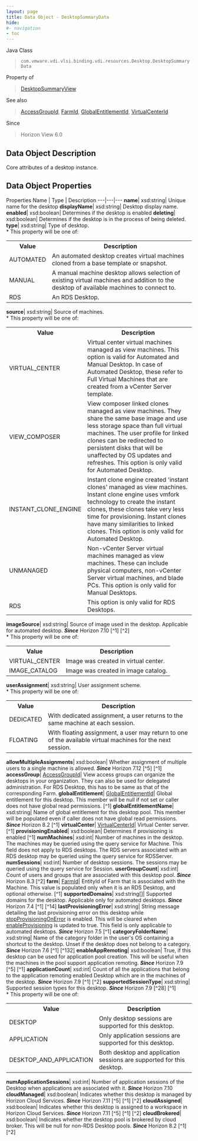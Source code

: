 ```yaml
---
layout: page
title: Data Object - DesktopSummaryData
hide:
#- navigation
- toc
---
```






Java Class
> `com.vmware.vdi.vlsi.binding.vdi.resources.Desktop.DesktopSummaryData`

Property of
> [DesktopSummaryView](vdi.resources.Desktop.DesktopSummaryView.md#field_detail)

See also
> [AccessGroupId](vdi.entity.AccessGroupId.md), [FarmId](vdi.entity.FarmId.md), [GlobalEntitlementId](vdi.entity.GlobalEntitlementId.md), [VirtualCenterId](vdi.entity.VirtualCenterId.md)

Since
> Horizon View 6.0


## Data Object Description

Core attributes of a desktop instance.

## Data Object Properties
Properties
Name |  Type |  Description
---|---|---
**name**|  xsd:string|  Unique name for the desktop
**displayName**|  xsd:string|  Desktop display name.
**enabled**|  xsd:boolean|  Determines if the desktop is enabled
**deleting**|  xsd:boolean|  Determines if the desktop is in the process of being deleted.
**type**|  xsd:string|  Type of desktop.<br>* This property will be one of:<br><table><tr><th>Value</th><th>Description</th></tr><tr><td>AUTOMATED</td><td>An automated desktop creates virtual machines cloned from a base template or snapshot.</td></tr><tr><td>MANUAL</td><td>A manual machine desktop allows selection of existing virtual machines and addition to the desktop of available machines to connect to.</td></tr><tr><td>RDS</td><td>An RDS Desktop.</td></tr></table>
**source**|  xsd:string|  Source of machines.<br>* This property will be one of:<br><table><tr><th>Value</th><th>Description</th></tr><tr><td>VIRTUAL_CENTER</td><td>Virtual center virtual machines managed as view machines. This option is valid for Automated and Manual Desktop. In case of Automated Desktop, these refer to Full Virtual Machines that are created from a vCenter Server template.</td></tr><tr><td>VIEW_COMPOSER</td><td>View composer linked clones managed as view machines. They share the same base image and use less storage space than full virtual machines. The user profile for linked clones can be redirected to persistent disks that will be unaffected by OS updates and refreshes. This option is only valid for Automated Desktop.</td></tr><tr><td>INSTANT_CLONE_ENGINE</td><td>Instant clone engine created 'instant clones' managed as view machines. Instant clone engine uses vmfork technology to create the instant clones, these clones take very less time for provisioning. Instant clones have many similarities to linked clones. This option is only valid for Automated Desktop.</td></tr><tr><td>UNMANAGED</td><td>Non-vCenter Server virtual machines managed as view machines. These can include physical computers, non-vCenter Server virtual machines, and blade PCs. This option is only valid for Manual Desktops.</td></tr><tr><td>RDS</td><td>This option is only valid for RDS Desktops.</td></tr></table>
**imageSource**|  xsd:string|  Source of image used in the desktop. Applicable for automated desktop.  **_Since_** Horizon 7.10 [^1] [^2] <br>* This property will be one of:<br><table><tr><th>Value</th><th>Description</th></tr><tr><td>VIRTUAL_CENTER</td><td>Image was created in virtual center.</td></tr><tr><td>IMAGE_CATALOG</td><td>Image was created in image catalog.</td></tr></table>
**userAssignment**|  xsd:string|  User assignment scheme.<br>* This property will be one of:<br><table><tr><th>Value</th><th>Description</th></tr><tr><td>DEDICATED</td><td>With dedicated assignment, a user returns to the same machine at each session.</td></tr><tr><td>FLOATING</td><td>With floating assignment, a user may return to one of the available virtual machines for the next session.</td></tr></table>
**allowMultipleAssignments**|  xsd:boolean|  Whether assignment of multiple users to a single machine is allowed.  **_Since_** Horizon 7.12 [^5] [^1]
**accessGroup**| [AccessGroupId](vdi.entity.AccessGroupId.md)|  View access groups can organize the desktops in your organization. They can also be used for delegated administration. For RDS Desktop, this has to be same as that of the corresponding Farm.
**globalEntitlement**| [GlobalEntitlementId](vdi.entity.GlobalEntitlementId.md)|  Global entitlement for this desktop. This member will be null if not set or caller does not have global read permissions. [^1]
**globalEntitlementName**|  xsd:string|  Name of global entitlement for this desktop pool. This member will be populated even if caller does not have global read permissions.  **_Since_** Horizon 8.2 [^1]
**virtualCenter**| [VirtualCenterId](vdi.entity.VirtualCenterId.md)|  Virtual Center server. [^1]
**provisioningEnabled**|  xsd:boolean|  Determines if provisioning is enabled [^1]
**numMachines**|  xsd:int|  Number of machines in the desktop. The machines may be queried using the query service for Machine. This field does not apply to RDS desktops. The RDS servers associated with an RDS desktop may be queried using the query service for RDSServer.
**numSessions**|  xsd:int|  Number of desktop sessions. The sessions may be queried using the query service for Session.
**userGroupCount**|  xsd:int|  Count of users and groups that are associated with this desktop pool.  **_Since_** Horizon 8.3 [^2]
**farm**| [FarmId](vdi.entity.FarmId.md)|  EntityId of Farm that is associated with the Machine. This value is populated only when it is an RDS Desktop, and optional otherwise. [^1]
**supportedDomains**|  xsd:string[]|  Supported domains for the desktop. Applicable only for automated desktops.  **_Since_** Horizon 7.4 [^1] [^14]
**lastProvisioningError**|  xsd:string|  String message detailing the last provisioning error on this desktop while [stopProvisioningOnError](vdi.resources.Desktop.VirtualCenterProvisioningSettings.md#stopProvisioningOnError) is enabled. This will be cleared when [enableProvisioning](vdi.resources.Desktop.VirtualCenterProvisioningSettings.md#enableProvisioning) is updated to true. This field is only applicable to automated desktops.  **_Since_** Horizon 7.5 [^1]
**categoryFolderName**|  xsd:string|  Name of the category folder in the user's OS containing a shortcut to the desktop. Unset if the desktop does not belong to a category.  **_Since_** Horizon 7.6 [^1] [^132]
**enableAppRemoting**|  xsd:boolean|  True, if this desktop can be used for application pool creation. This will be useful when the machines in the pool support application remoting.  **_Since_** Horizon 7.9 [^5] [^1]
**applicationCount**|  xsd:int|  Count of all the applications that belong to the application remoting enabled Desktop which are in the machines of the desktop.  **_Since_** Horizon 7.9 [^1] [^2]
**supportedSessionType**|  xsd:string|  Supported session types for this desktop.  **_Since_** Horizon 7.9 [^28] [^1] <br>* This property will be one of:<br><table><tr><th>Value</th><th>Description</th></tr><tr><td>DESKTOP</td><td>Only desktop sessions are supported for this desktop.</td></tr><tr><td>APPLICATION</td><td>Only application sessions are supported for this desktop.</td></tr><tr><td>DESKTOP_AND_APPLICATION</td><td>Both desktop and application sessions are supported for this desktop.</td></tr></table>
**numApplicationSessions**|  xsd:int|  Number of application sessions of the Desktop when applications are associated with it.  **_Since_** Horizon 7.10
**cloudManaged**|  xsd:boolean|  Indicates whether this desktop is managed by Horizon Cloud Services.  **_Since_** Horizon 7.11 [^5] [^1] [^2]
**cloudAssigned**|  xsd:boolean|  Indicates whether this desktop is assigned to a workspace in Horizon Cloud Services.  **_Since_** Horizon 7.11 [^5] [^1] [^2]
**cloudBrokered**|  xsd:boolean|  Indicates whether the desktop pool is brokered by cloud broker. This will be null for non-RDS Desktop pools.  **_Since_** Horizon 8.2 [^1] [^2]


 
